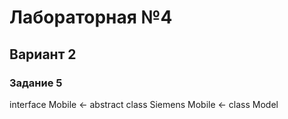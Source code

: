 # Лабораторная №4
## Вариант 2
### Задание 5
interface Mobile <- abstract class Siemens Mobile <- class Model
